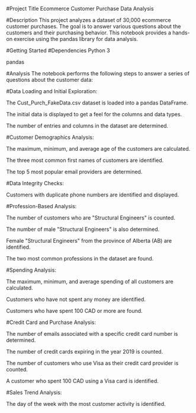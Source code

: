 #Project Title
Ecommerce Customer Purchase Data Analysis

#Description
This project analyzes a dataset of 30,000 ecommerce customer purchases. The goal is to answer various questions about the customers and their purchasing behavior. This notebook provides a hands-on exercise using the pandas library for data analysis.

#Getting Started
#Dependencies
Python 3

pandas


#Analysis
The notebook performs the following steps to answer a series of questions about the customer data:

#Data Loading and Initial Exploration:

The Cust_Purch_FakeData.csv dataset is loaded into a pandas DataFrame.

The initial data is displayed to get a feel for the columns and data types.

The number of entries and columns in the dataset are determined.

#Customer Demographics Analysis:

The maximum, minimum, and average age of the customers are calculated.

The three most common first names of customers are identified.

The top 5 most popular email providers are determined.

#Data Integrity Checks:

Customers with duplicate phone numbers are identified and displayed.

#Profession-Based Analysis:

The number of customers who are "Structural Engineers" is counted.

The number of male "Structural Engineers" is also determined.

Female "Structural Engineers" from the province of Alberta (AB) are identified.

The two most common professions in the dataset are found.

#Spending Analysis:

The maximum, minimum, and average spending of all customers are calculated.

Customers who have not spent any money are identified.

Customers who have spent 100 CAD or more are found.

#Credit Card and Purchase Analysis:

The number of emails associated with a specific credit card number is determined.

The number of credit cards expiring in the year 2019 is counted.

The number of customers who use Visa as their credit card provider is counted.

A customer who spent 100 CAD using a Visa card is identified.

#Sales Trend Analysis:

The day of the week with the most customer activity is identified.
